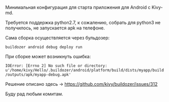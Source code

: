 Минимальная конфигурация для старта приложения для Android с Kivy-md.

Требуется поддержка python2.7, к сожалению, собрать для python3 не получилось, не запускается apk на телефоне.

Сама сборка осуществляется через бульдозер:

`buildozer android debug deploy run`

При сборке может возникнуть ошибка:

`IOError: [Errno 2] No such file or directory: u'/home/kivy/Hello/.buildozer/android/platform/build/dists/myapp/build/outputs/apk/myapp-debug.apk'`

Решение описано здесь -> https://github.com/kivy/buildozer/issues/312

Буду рад любым комитам.
